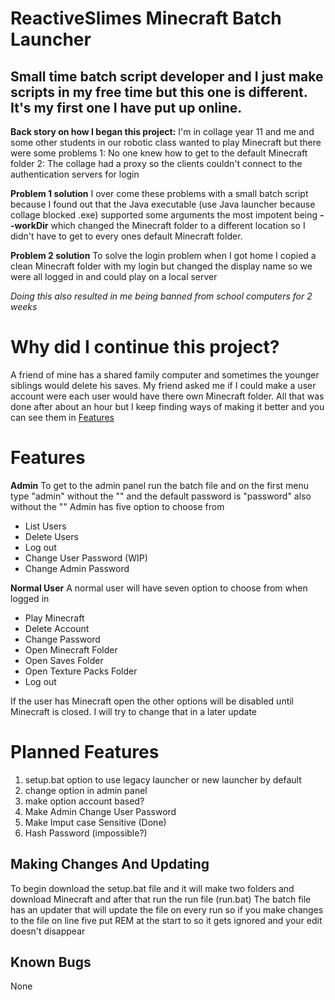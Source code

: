 
# **ReactiveSlimes Minecraft Batch Launcher**

## Small time batch script developer and I just make scripts in my free time but this one is different. It's my first one I have put up online.

**Back story on how I began this project:**
I'm in collage year 11 and me and some other students in our robotic class wanted to play Minecraft but there were some problems
1: No one knew how to get to the default Minecraft folder 
2: The collage had a proxy so the clients couldn't connect to the authentication servers for login

**Problem 1 solution**
I over come these problems with a small batch script because I found out that the Java executable  (use Java launcher because collage blocked .exe) supported some arguments the most impotent being  **--workDir**  which changed the Minecraft folder to a different location so I didn't have to get to every ones default Minecraft folder.

**Problem 2 solution**
To solve the login problem when I got home I copied a clean Minecraft folder with my login but changed the 
display name so we were all logged in and could play on a local server

*Doing this also resulted in me being banned from school computers for 2 weeks*

# Why did I continue this project?

A friend of mine has a shared family computer and sometimes the younger siblings would delete his saves. My friend asked me if I could make a user account were each user would have there own Minecraft folder. All that was done after about an hour but I keep finding ways of making it better and you can see them in [Features](#features)


# Features
**Admin**
To get to the admin panel run the batch file and on the first menu type "admin" without the "" and the default password is "password" also without the ""
Admin has five option to choose from

 - List Users
 - Delete Users
 - Log out
 - Change User Password (WIP)
 - Change Admin Password

**Normal User**
A normal user will have seven option to choose from when logged in

 - Play Minecraft
 - Delete Account
 - Change Password
 - Open Minecraft Folder
 - Open Saves Folder 
 - Open Texture Packs Folder
 - Log out

If the user has Minecraft open the other options will be disabled until Minecraft is closed. I will try to change that in a later update

# Planned Features

 1. setup.bat option to use legacy launcher or new launcher by default
 2. change option in admin panel
 3. make option account based?
 4. Make Admin Change User Password
 5. Make Imput case Sensitive (Done)
 6. Hash Password (impossible?)

## Making Changes And Updating

To begin download the setup.bat file and it will make two folders and download Minecraft and after that run the run file (run.bat)
The batch file has an updater that will update the file on every run so if you make changes to the file on line five put REM at the start to so it gets ignored and your edit doesn't disappear

## Known Bugs
None
